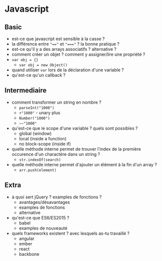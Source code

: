 # Javascript

## Basic
- est-ce que javascript est sensible à la casse ?
- la différence entre `"=="` et `"==="` ? la bonne pratique ?
- est-ce qu'il y a des arrays associatifs ? alternative ?
- comment créer un objet ? comment y assigner/lire une propriété ?
- `var obj = {}`
    - `var obj = new Object()`
- quand utiliser `var` lors de la déclaration d'une variable ?
- qu'est-ce qu'un callback ?

## Intermediaire
- comment transformer un string en nombre ?
    - `parseInt("1000")`
    - `+"1000"` - unary plus
    - `Number("1000")`
    - `~~"1000"`
- qu'est-ce que le scope d'une variable ? quels sont possibles ?
    - global (window)
    - local (inside a function)
    - no block-scope (inside if)
- quelle méthode interne permet de trouver l'index de la première occurence d'un charactère dans un string ?
    - `str.indexOf(search)`
- quelle méthode interne permet d'ajouter un élément à la fin d'un array ?
    - `arr.push(element)`

## Extra
- à quoi sert jQuery ? examples de fonctions ?
    - avantages/désavantages
    - examples de fonctions
    - alternative
- qu'est-ce que ES6/ES2015 ?
    - babel
    - examples de nouveauté
- quels frameworks existent ? avec lesquels as-tu travaillé ?
    - angular
    - ember
    - react
    - backbone
